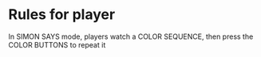 # Rules for player
In SIMON SAYS mode, players watch a COLOR SEQUENCE, then press the COLOR BUTTONS to repeat it